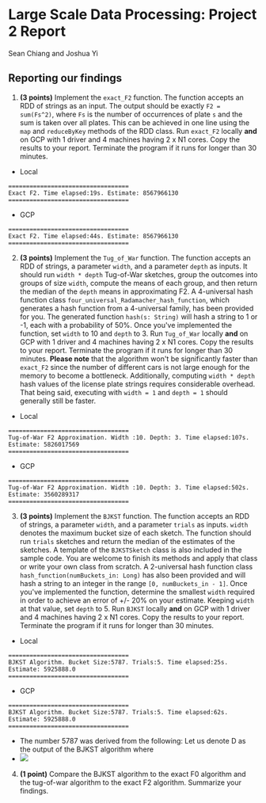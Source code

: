 # Large Scale Data Processing: Project 2 Report
Sean Chiang and Joshua Yi

## Reporting our findings
1. **(3 points)** Implement the `exact_F2` function. The function accepts an RDD of strings as an input. The output should be exactly `F2 = sum(Fs^2)`, where `Fs` is the number of occurrences of plate `s` and the sum is taken over all plates. This can be achieved in one line using the `map` and `reduceByKey` methods of the RDD class. Run `exact_F2` locally **and** on GCP with 1 driver and 4 machines having 2 x N1 cores. Copy the results to your report. Terminate the program if it runs for longer than 30 minutes.

  - Local
```
==================================
Exact F2. Time elapsed:19s. Estimate: 8567966130
==================================
```
  - GCP
```
==================================
Exact F2. Time elapsed:44s. Estimate: 8567966130
==================================
```

2. **(3 points)** Implement the `Tug_of_War` function. The function accepts an RDD of strings, a parameter `width`, and a parameter `depth` as inputs. It should run `width * depth` Tug-of-War sketches, group the outcomes into groups of size `width`, compute the means of each group, and then return the median of the `depth` means in approximating F2. A 4-universal hash function class `four_universal_Radamacher_hash_function`, which generates a hash function from a 4-universal family, has been provided for you. The generated function `hash(s: String)` will hash a string to 1 or -1, each with a probability of 50%. Once you've implemented the function, set `width` to 10 and `depth` to 3. Run `Tug_of_War` locally **and** on GCP with 1 driver and 4 machines having 2 x N1 cores. Copy the results to your report. Terminate the program if it runs for longer than 30 minutes. **Please note** that the algorithm won't be significantly faster than `exact_F2` since the number of different cars is not large enough for the memory to become a bottleneck. Additionally, computing `width * depth` hash values of the license plate strings requires considerable overhead. That being said, executing with `width = 1` and `depth = 1` should generally still be faster.

  - Local
```
==================================
Tug-of-War F2 Approximation. Width :10. Depth: 3. Time elapsed:107s. Estimate: 5826017569
==================================
```
  - GCP
```
==================================
Tug-of-War F2 Approximation. Width :10. Depth: 3. Time elapsed:502s. Estimate: 3560289317
==================================
```

3. **(3 points)** Implement the `BJKST` function. The function accepts an RDD of strings, a parameter `width`, and a parameter `trials` as inputs. `width` denotes the maximum bucket size of each sketch. The function should run `trials` sketches and return the median of the estimates of the sketches. A template of the `BJKSTSketch` class is also included in the sample code. You are welcome to finish its methods and apply that class or write your own class from scratch. A 2-universal hash function class `hash_function(numBuckets_in: Long)` has also been provided and will hash a string to an integer in the range `[0, numBuckets_in - 1]`. Once you've implemented the function, determine the smallest `width` required in order to achieve an error of +/- 20% on your estimate. Keeping `width` at that value, set `depth` to 5. Run `BJKST` locally **and** on GCP with 1 driver and 4 machines having 2 x N1 cores. Copy the results to your report. Terminate the program if it runs for longer than 30 minutes.

  - Local
```
==================================
BJKST Algorithm. Bucket Size:5787. Trials:5. Time elapsed:25s. Estimate: 5925888.0
==================================
```
  - GCP
```
==================================
BJKST Algorithm. Bucket Size:5787. Trials:5. Time elapsed:62s. Estimate: 5925888.0
==================================
```
  - The number 5787 was derived from the following: Let us denote D as the output of the BJKST algorithm where
  - <img src="https://latex.codecogs.com/png.latex?D=Y_T 2^T " /> 

4. **(1 point)** Compare the BJKST algorithm to the exact F0 algorithm and the tug-of-war algorithm to the exact F2 algorithm. Summarize your findings.
